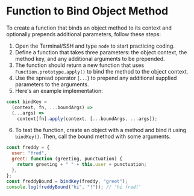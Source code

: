 # Function to Bind Object Method

To create a function that binds an object method to its context and optionally prepends additional parameters, follow these steps:

1. Open the Terminal/SSH and type `node` to start practicing coding.
2. Define a function that takes three parameters: the object context, the method key, and any additional arguments to be prepended.
3. The function should return a new function that uses `Function.prototype.apply()` to bind the method to the object context.
4. Use the spread operator (`...`) to prepend any additional supplied parameters to the arguments.
5. Here's an example implementation:

```js
const bindKey =
  (context, fn, ...boundArgs) =>
  (...args) =>
    context[fn].apply(context, [...boundArgs, ...args]);
```

6. To test the function, create an object with a method and bind it using `bindKey()`. Then, call the bound method with some arguments.

```js
const freddy = {
  user: "fred",
  greet: function (greeting, punctuation) {
    return greeting + " " + this.user + punctuation;
  },
};
const freddyBound = bindKey(freddy, "greet");
console.log(freddyBound("hi", "!")); // 'hi fred!'
```
